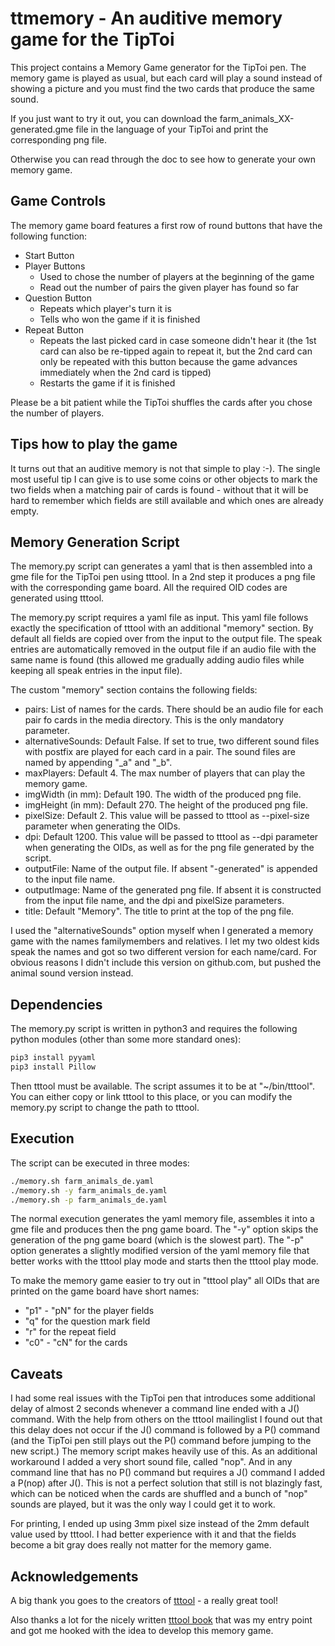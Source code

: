 # ttmemory - An auditive memory game for the TipToi

This project contains a Memory Game generator for the TipToi pen. The memory game is played as usual, but each card will play a sound instead of showing a picture and you must find the two cards that produce the same sound.

If you just want to try it out, you can download the farm_animals_XX-generated.gme file in the language of your TipToi and print the corresponding png file.

Otherwise you can read through the doc to see how to generate your own memory game.

## Game Controls

The memory game board features a first row of round buttons that have the following function:

* Start Button
* Player Buttons
  * Used to chose the number of players at the beginning of the game
  * Read out the number of pairs the given player has found so far
* Question Button
  * Repeats which player's turn it is
  * Tells who won the game if it is finished
* Repeat Button
  * Repeats the last picked card in case someone didn't hear it (the 1st card can also be re-tipped again to repeat it, but the 2nd card can only be repeated with this button because the game advances immediately when the 2nd card is tipped)
  * Restarts the game if it is finished

Please be a bit patient while the TipToi shuffles the cards after you chose the number of players.

## Tips how to play the game

It turns out that an auditive memory is not that simple to play :-). The single most useful tip I can give is to use some coins or other objects to mark the two fields when a matching pair of cards is found - without that it will be hard to remember which fields are still available and which ones are already empty.

## Memory Generation Script

The memory.py script can generates a yaml that is then assembled into a gme file for the TipToi pen using tttool.
In a 2nd step it produces a png file with the corresponding game board. All the required OID codes are generated using tttool.

The memory.py script requires a yaml file as input.
This yaml file follows exactly the specification of tttool with an additional "memory" section.
By default all fields are copied over from the input to the output file.
The speak entries are automatically removed in the output file if an audio file with the same name is found (this allowed me gradually adding audio files while keeping all speak entries in the input file).

The custom "memory" section contains the following fields:

* pairs: List of names for the cards. There should be an audio file for each pair fo cards in the media directory. This is the only mandatory parameter.
* alternativeSounds: Default False. If set to true, two different sound files with postfix are played for each card in a pair. The sound files are named by appending "_a" and "_b".
* maxPlayers: Default 4. The max number of players that can play the memory game.
* imgWidth (in mm): Default 190. The width of the produced png file.
* imgHeight (in mm): Default 270. The height of the produced png file.
* pixelSize: Default 2. This value will be passed to tttool as --pixel-size parameter when generating the OIDs.
* dpi: Default 1200. This value will be passed to tttool as --dpi parameter when generating the OIDs, as well as for the png file generated by the script.
* outputFile: Name of the output file. If absent "-generated" is appended to the input file name.
* outputImage: Name of the generated png file. If absent it is constructed from the input file name, and the dpi and pixelSize parameters.
* title: Default "Memory". The title to print at the top of the png file.

I used the "alternativeSounds" option myself when I generated a memory game with the names familymembers and relatives.
I let my two oldest kids speak the names and got so two different version for each name/card.
For obvious reasons I didn't include this version on github.com, but pushed the animal sound version instead.

## Dependencies

The memory.py script is written in python3 and requires the following python modules (other than some more standard ones):

```bash
pip3 install pyyaml
pip3 install Pillow
```

Then tttool must be available. The script assumes it to be at "~/bin/tttool". You can either copy or link tttool to this place, or you can modify the memory.py script to change the path to tttool.

## Execution

The script can be executed in three modes:

```bash
./memory.sh farm_animals_de.yaml
./memory.sh -y farm_animals_de.yaml
./memory.sh -p farm_animals_de.yaml
```

The normal execution generates the yaml memory file, assembles it into a gme file and produces then the png game board.
The "-y" option skips the generation of the png game board (which is the slowest part).
The "-p" option generates a slightly modified version of the yaml memory file that better works with the tttool play mode and starts then the tttool play mode.

To make the memory game easier to try out in "tttool play" all OIDs that are printed on the game board have short names:

* "p1" - "pN" for the player fields
* "q" for the question mark field
* "r" for the repeat field
* "c0" - "cN" for the cards

## Caveats

I had some real issues with the TipToi pen that introduces some additional delay of almost 2 seconds whenever a command line ended with a J() command.
With the help from others on the tttool mailinglist I found out that this delay does not occur if the J() command is followed by a P() command (and the TipToi pen still plays out the P() command before jumping to the new script.)
The memory script makes heavily use of this. As an additional workaround I added a very short sound file, called "nop". And in any command line that has no P() command but requires a J() command I added a P(nop) after J(). This is not a perfect solution that still is not blazingly fast, which can be noticed when the cards are shuffled and a bunch of "nop" sounds are played, but it was the only way I could get it to work.

For printing, I ended up using 3mm pixel size instead of the 2mm default value used by tttool. I had better experience with it and that the fields become a bit gray does really not matter for the memory game.

## Acknowledgements

A big thank you goes to the creators of [tttool](https://github.com/entropia/tip-toi-reveng) - a really great tool!

Also thanks a lot for the nicely written [tttool book](https://tttool.readthedocs.io/de/latest/) that was my entry point and got me hooked with the idea to develop this memory game.
